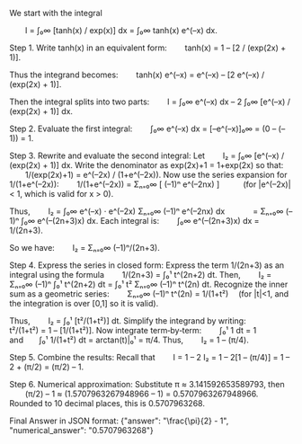 We start with the integral

  I = ∫₀∞ [tanh(x) / exp(x)] dx = ∫₀∞ tanh(x) e^(–x) dx.

Step 1. Write tanh(x) in an equivalent form:
  tanh(x) = 1 – [2 / (exp(2x) + 1)].

Thus the integrand becomes:
  tanh(x) e^(–x) = e^(–x) – [2 e^(–x) / (exp(2x) + 1)].

Then the integral splits into two parts:
  I = ∫₀∞ e^(–x) dx – 2 ∫₀∞ [e^(–x) / (exp(2x) + 1)] dx.

Step 2. Evaluate the first integral:
  ∫₀∞ e^(–x) dx = [–e^(–x)]₀∞ = (0 – (–1)) = 1.

Step 3. Rewrite and evaluate the second integral:
Let
  I₂ = ∫₀∞ [e^(–x) / (exp(2x) + 1)] dx.
Write the denominator as exp(2x)+1 = 1+exp(2x) so that:
  1/(exp(2x)+1) = e^(–2x) / (1+e^(–2x)).
Now use the series expansion for 1/(1+e^(–2x)):
  1/(1+e^(–2x)) = Σₙ₌₀∞ [ (–1)ⁿ e^(–2nx) ]   (for |e^(–2x)| < 1, which is valid for x > 0).

Thus,
  I₂ = ∫₀∞ e^(–x) ⋅ e^(–2x) Σₙ₌₀∞ (–1)ⁿ e^(–2nx) dx
    = Σₙ₌₀∞ (–1)ⁿ ∫₀∞ e^(–(2n+3)x) dx.
Each integral is:
  ∫₀∞ e^(–(2n+3)x) dx = 1/(2n+3).

So we have:
  I₂ = Σₙ₌₀∞ (–1)ⁿ/(2n+3).

Step 4. Express the series in closed form:
Express the term 1/(2n+3) as an integral using the formula
  1/(2n+3) = ∫₀¹ t^(2n+2) dt.
Then,
  I₂ = Σₙ₌₀∞ (–1)ⁿ ∫₀¹ t^(2n+2) dt = ∫₀¹ t² Σₙ₌₀∞ (–1)ⁿ t^(2n) dt.
Recognize the inner sum as a geometric series:
  Σₙ₌₀∞ (–1)ⁿ t^(2n) = 1/(1+t²)  (for |t|<1, and the integration is over [0,1] so it is valid).

Thus,
  I₂ = ∫₀¹ [t²/(1+t²)] dt.
Simplify the integrand by writing:
  t²/(1+t²) = 1 – [1/(1+t²)].
Now integrate term‐by‐term:
  ∫₀¹ 1 dt = 1  and  ∫₀¹ 1/(1+t²) dt = arctan(t)|₀¹ = π/4.
Thus,
  I₂ = 1 – (π/4).

Step 5. Combine the results:
Recall that
  I = 1 – 2 I₂ = 1 – 2[1 – (π/4)] = 1 – 2 + (π/2) = (π/2) – 1.

Step 6. Numerical approximation:
Substitute π ≈ 3.141592653589793, then
  (π/2) – 1 ≈ (1.5707963267948966 – 1) = 0.5707963267948966.
Rounded to 10 decimal places, this is 0.5707963268.

Final Answer in JSON format:
{"answer": "\\frac{\\pi}{2} - 1", "numerical_answer": "0.5707963268"}